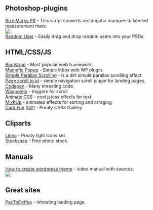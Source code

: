 <h2>Photoshop-plugins</h2>
<a href="https://github.com/romashamin/Size-Marks-PS">Size Marks PS</a> - This script converts rectangular marquee to labeled measurement mark.<br>
<img src="https://github.com/romashamin/Size-Marks-PS/blob/master/images/size-marks-show.gif"><br>
<a href="https://randomuser.me/photoshop.html">Random User</a> - Easily drag and drop random users into your PSDs.<br>
<h2>HTML/CSS/JS</h2>
<a href="http://getbootstrap.com/">Bootstrap</a> - Most popular web framework.<br>
<a href="http://dimsemenov.com/plugins/magnific-popup/">Magnific Popup</a> - Simple litbox with WP plugin.<br>
<a href="http://pixelcog.github.io/parallax.js/">Simple Parallax Scrolling</a> - is a dirt simple parallax scrolling effect<br>
<a href="https://github.com/malihu/page-scroll-to-id">Page scroll to id</a> - simple navigation scroll plugin for landing pages.<br>
<a href="http://codepen.io/">Codepen</a> - Many intresting code.<br>
<a href="http://imakewebthings.com/waypoints/">Waypoints</a> - triggers for scroll.<br>
<a href="http://daneden.github.io/animate.css/">Animate.CSS</a> - cool js/css effects for text.<br>
<a href="https://mixitup.kunkalabs.com/">MixItUp</a> - animated effects for sorting and arraging<br>
<a href="http://demosthenes.info/blog/425/Card-Fan-CSS3-Gallery-Reveal-In-Four-Lines-of-Code">Card Fun</a> <a href="http://codepen.io/dudleystorey/pen/mapyf">[CP]</a> - Preaty CSS3 Gallery.<br>
<h2>Cliparts</h2>
<a href="http://linea.io/">Linea</a> - Preaty light icons set.<br>
<a href="https://stocksnap.io/">Stocksnap</a> - Free photo stock.<br>
<h2>Manuals</h2>
<a href="https://github.com/agragregra/wordpress-landing-page-lesson">How to create wordpress theme</a> - video manual with sources.<br>
<img src="https://raw.githubusercontent.com/agragregra/wordpress-landing-page-lesson/master/_mockup.jpg"><br>
<h2>Great sites</h2>
<a href="https://www.pactcoffee.com/">PacToCoffee</a> - intresting landing page.<br>
